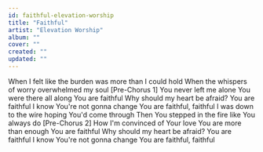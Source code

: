 ```yaml
---
id: faithful-elevation-worship
title: "Faithful"
artist: "Elevation Worship"
album: ""
cover: ""
created: ""
updated: ""
---
```


When I felt like the burden was more than I could hold
When the whispers of worry overwhelmed my soul
[Pre-Chorus 1]
You never left me alone
You were there all along
You are faithful
Why should my heart be afraid?
You are faithful
I know You're not gonna change
You are faithful, faithful
I was down to the wire hoping You'd come through
Then You stepped in the fire like You always do
[Pre-Chorus 2]
How I'm convinced of Your love
You are more than enough
You are faithful
Why should my heart be afraid?
You are faithful
I know You're not gonna change
You are faithful, faithful